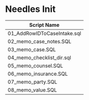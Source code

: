 # Needles Init

| Script Name |
|-------------|
| 01_AddRowIDToCaseIntake.sql |
| 02_memo_case_notes.SQL |
| 03_memo_case.SQL |
| 04_memo_checklist_dir.sql |
| 05_memo_counsel.SQL |
| 06_memo_insurance.SQL |
| 07_memo_party.SQL |
| 08_memo_value.SQL |
